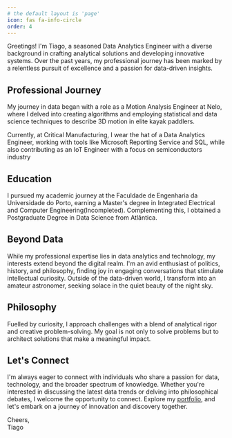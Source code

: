```yaml
---
# the default layout is 'page'
icon: fas fa-info-circle
order: 4
---
```


Greetings! I'm Tiago, a seasoned Data Analytics Engineer with a diverse background in crafting analytical solutions and developing innovative systems. Over the past years, my professional journey has been marked by a relentless pursuit of excellence and a passion for data-driven insights.

## Professional Journey

My journey in data began with a role as a Motion Analysis Engineer at Nelo, where I delved into creating algorithms and employing statistical and data science techniques to describe 3D motion in elite kayak paddlers. 

Currently, at Critical Manufacturing, I wear the hat of a Data Analytics Engineer, working with tools like Microsoft Reporting Service and SQL, while also contributing as an IoT Engineer with a focus on semiconductors industry

## Education

I pursued my academic journey at the Faculdade de Engenharia da Universidade do Porto, earning a Master's degree in Integrated Electrical and Computer Engineering(Incompleted). Complementing this, I obtained a Postgraduate Degree in Data Science from Atlântica.

## Beyond Data

While my professional expertise lies in data analytics and technology, my interests extend beyond the digital realm. I'm an avid enthusiast of politics, history, and philosophy, finding joy in engaging conversations that stimulate intellectual curiosity. Outside of the data-driven world, I transform into an amateur astronomer, seeking solace in the quiet beauty of the night sky.

## Philosophy

Fuelled by curiosity, I approach challenges with a blend of analytical rigor and creative problem-solving. My goal is not only to solve problems but to architect solutions that make a meaningful impact.

## Let's Connect

I'm always eager to connect with individuals who share a passion for data, technology, and the broader spectrum of knowledge. Whether you're interested in discussing the latest data trends or delving into philosophical debates, I welcome the opportunity to connect. Explore my [portfolio](tiagovportela.github.io), and let's embark on a journey of innovation and discovery together.

Cheers,  
Tiago
